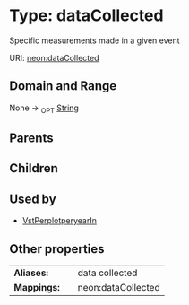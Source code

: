 
# Type: dataCollected


Specific measurements made in a given event

URI: [neon:dataCollected](https://data.neonscience.org/dataCollected)


## Domain and Range

None ->  <sub>OPT</sub> [String](types/String.md)

## Parents


## Children


## Used by

 * [VstPerplotperyearIn](VstPerplotperyearIn.md)

## Other properties

|  |  |  |
| --- | --- | --- |
| **Aliases:** | | data collected |
| **Mappings:** | | neon:dataCollected |

